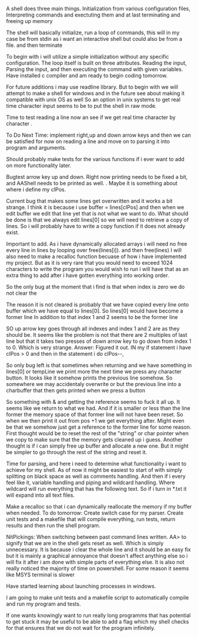 
A shell does three main things. Initialization from various configuration files, Interpreting commands and exectuting them and at last terminating and freeing up memory

The shell will basically initialize, run a loop of commands, this will in my case be from stdin as i want an interactive shell but could also be from a file. and then terminate

To begin with i will utilize a simple initialization without any specific configuration. The loop itself is built on three attributes. Reading the input, Parsing the input, and
then executing the command with given variables. Have installed c compiler and am ready to begin coding tomorrow.

For future additions i may use readline library. But to begin with we will attempt to make a shell for windows and in the future see about making it compatible with unix OS as well
So an option in unix systems to get real time character input seems to be to put the shell in raw mode.


Time to test reading a line now an see if we get real time character by character .

To Do Next Time: implement right,up and down arrow keys and then we can be satisfied for now on reading a line and move on to parsing it into program and arguments. 

Should probably make tests for the various functions if i ever want to add on more functionality later.

Bugtest arrow key up and down. Right now printing needs to be fixed a bit, and AAShell needs to be printed as well. 
. Maybe it is something about where i define my clPos.

Current bug that makes some lines get overwritten and it works a bit strange. I think it is because i use buffer = lines[clPos] and then when we edit buffer we edit that line
yet that is not what we want to do. What should be done is that we always edit lines[0] so we will need to retrieve a copy of lines. So i will probably have to write a copy function if it does not already exist.


Important to add. As i have dynamically allocated arrays i will need no free every line in lines by looping over free(lines[i]). and then free(lines)
I will also need to make a recalloc function becuase of how i have implemented my project. But as it is very rare that you would need to exceed 1024 characters to write the program
you would wish to run i will have that as an extra thing to add after i have gotten everything into working order.

So the only bug at the moment that i find is that when index is zero we do not clear the

The reason it is not cleared is probably that we have copied every line onto buffer which we have equal to lines[0]. So lines[0] would have become a former line
 In addition to that index 1 and 2 seems to be the former line

 SO up arrow key goes through all indexes and index 1 and 2 are as they should be. It seems like the problem is not that there are 2 multiples of last line but that it takes two presses of down arrow key to go down from index 1 to 0. Which is very strange. 
 Answer: Figured it out. IN my if statement i have clPos > 0 and then in the statement i do clPos--,

 So only bug left is that sometimes when returning and we have something in lines[0] or tempLine we print more the next time we press any character button.
 It looks like it somehow prints the previous line somehow. So somewhere we may accidentaly overwrite or but the previous line into a charbuffer that then gets printed when we press a button

 So something with & and getting the reference seems to fuck it all up. It seems like we return to what we had. And if it is smaller or less than the line former the memory space of that former line will not have been reset. So when we then print it out from pos +1 we get everything after. Might even be that we somehow just get a reference to the former line for some reason. First thought would be to reset the rest of the "string" or char pointer when  we copy to make sure that the memory gets cleaned up i guess. Another thought is if i can simply free up buffer and allocate a new one. But it might be simpler to go through the rest of the string and reset it.

 Time for parsing, and here i need to determine what functionality i want to achieve for my shell. As of now it might be easiest to start of with simply splitting on black space as well as comments handling.
 And then if i every feel like it, variable handling and piping and wildcard handling. Where wildcard will run everything that has the following text. So if i turn in *.txt it will expand into all text files.



 Make a recalloc so that i can dynamically reallocate the memory if my buffer when needed.
 To do tomorrow: Create switch case for my parser. Create unit tests and a makefile that will compile everything, run tests, return results and then run the shell program.

 NitPickings: When switching between past command lines written. AA> to signify that we are in the shell gets reset as well. Which is simply unnecessary. It is because i clear the whole line and it should be an easy fix but it is mainly a graphical annoyance that doesn't affect anything else so i will fix it after i am done with simple parts of everything else. It is also not really noticed the majority of time on powershell. For some reason it seems like MSYS terminal is slower

 Have started learning about launching processes in windows.

 I am going to make unit tests and a makefile script to automatically compile and run my program and tests.

 If one wants knowingly want to run really long programms that has potential to get stuck it may be useful to be able to add a flag which my shell checks for that ensures that we do not wait for the program infinitely.